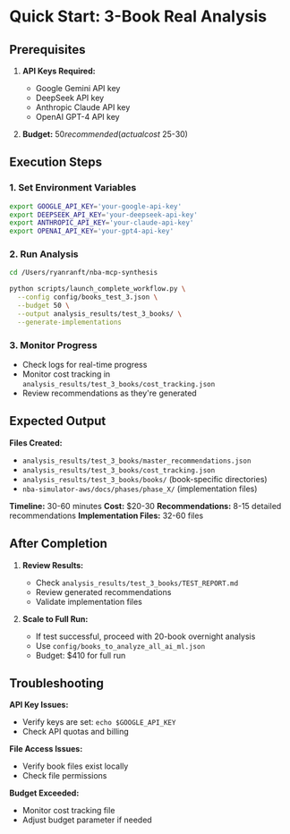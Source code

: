 # Quick Start: 3-Book Real Analysis

## Prerequisites

1. **API Keys Required:**
   - Google Gemini API key
   - DeepSeek API key
   - Anthropic Claude API key
   - OpenAI GPT-4 API key

2. **Budget:** $50 recommended (actual cost ~$25-30)

## Execution Steps

### 1. Set Environment Variables
```bash
export GOOGLE_API_KEY='your-google-api-key'
export DEEPSEEK_API_KEY='your-deepseek-api-key'
export ANTHROPIC_API_KEY='your-claude-api-key'
export OPENAI_API_KEY='your-gpt4-api-key'
```

### 2. Run Analysis
```bash
cd /Users/ryanranft/nba-mcp-synthesis

python scripts/launch_complete_workflow.py \
  --config config/books_test_3.json \
  --budget 50 \
  --output analysis_results/test_3_books/ \
  --generate-implementations
```

### 3. Monitor Progress
- Check logs for real-time progress
- Monitor cost tracking in `analysis_results/test_3_books/cost_tracking.json`
- Review recommendations as they're generated

## Expected Output

**Files Created:**
- `analysis_results/test_3_books/master_recommendations.json`
- `analysis_results/test_3_books/cost_tracking.json`
- `analysis_results/test_3_books/books/` (book-specific directories)
- `nba-simulator-aws/docs/phases/phase_X/` (implementation files)

**Timeline:** 30-60 minutes
**Cost:** $20-30
**Recommendations:** 8-15 detailed recommendations
**Implementation Files:** 32-60 files

## After Completion

1. **Review Results:**
   - Check `analysis_results/test_3_books/TEST_REPORT.md`
   - Review generated recommendations
   - Validate implementation files

2. **Scale to Full Run:**
   - If test successful, proceed with 20-book overnight analysis
   - Use `config/books_to_analyze_all_ai_ml.json`
   - Budget: $410 for full run

## Troubleshooting

**API Key Issues:**
- Verify keys are set: `echo $GOOGLE_API_KEY`
- Check API quotas and billing

**File Access Issues:**
- Verify book files exist locally
- Check file permissions

**Budget Exceeded:**
- Monitor cost tracking file
- Adjust budget parameter if needed




